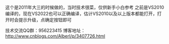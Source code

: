 这个是2011年大三的时候做的，当时技术很菜，仅供新手小白参考
之前是VS2010编译的，现在VS2022也可以正确编译，估计VS2010以及以上版本都能打开，打开时会提示升级，点确定按钮即可

技术交流QQ群：956223415
博客地址：http://www.cnblogs.com/Alberl/p/3407726.html
